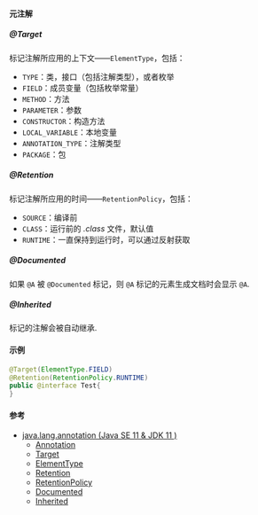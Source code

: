 #### 元注解

##### @Target

标记注解所应用的上下文——`ElementType`，包括：

* `TYPE`：类，接口（包括注解类型），或者枚举
* `FIELD`：成员变量（包括枚举常量）
* `METHOD`：方法
* `PARAMETER`：参数
* `CONSTRUCTOR`：构造方法
* `LOCAL_VARIABLE`：本地变量
* `ANNOTATION_TYPE`：注解类型
* `PACKAGE`：包

##### @Retention

标记注解所应用的时间——`RetentionPolicy`，包括：

- `SOURCE`：编译前
- `CLASS`：运行前的 *.class* 文件，默认值
- `RUNTIME`：一直保持到运行时，可以通过反射获取

##### @Documented

如果 `@A` 被 `@Documented` 标记，则 `@A` 标记的元素生成文档时会显示 `@A`.

##### @Inherited

标记的注解会被自动继承.

#### 示例

```java title="Test.java"
@Target(ElementType.FIELD)
@Retention(RetentionPolicy.RUNTIME)
public @interface Test{
}
```

#### 参考

- [java.lang.annotation (Java SE 11 & JDK 11 )](https://docs.oracle.com/en/java/javase/11/docs/api/java.base/java/lang/annotation/package-summary.html)
    - [Annotation](https://docs.oracle.com/en/java/javase/11/docs/api/java.base/java/lang/annotation/Annotation.html)
    - [Target](https://docs.oracle.com/en/java/javase/11/docs/api/java.base/java/lang/annotation/Target.html)
    - [ElementType](https://docs.oracle.com/en/java/javase/11/docs/api/java.base/java/lang/annotation/ElementType.html)
    - [Retention](https://docs.oracle.com/en/java/javase/11/docs/api/java.base/java/lang/annotation/Retention.html)
    - [RetentionPolicy](https://docs.oracle.com/en/java/javase/11/docs/api/java.base/java/lang/annotation/RetentionPolicy.html)
    - [Documented](https://docs.oracle.com/en/java/javase/11/docs/api/java.base/java/lang/annotation/Documented.html)
    - [Inherited](https://docs.oracle.com/en/java/javase/11/docs/api/java.base/java/lang/annotation/Inherited.html)